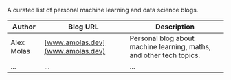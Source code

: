 A curated list of personal machine learning and data science blogs. 

| Author     | Blog URL       | Description                                                         |
|------------|----------------|---------------------------------------------------------------------|
| Alex Molas | [www.amolas.dev](www.amolas.dev) | Personal blog about machine learning, maths, and other tech topics. |
| ...        | ...            | ...                                                                 |
